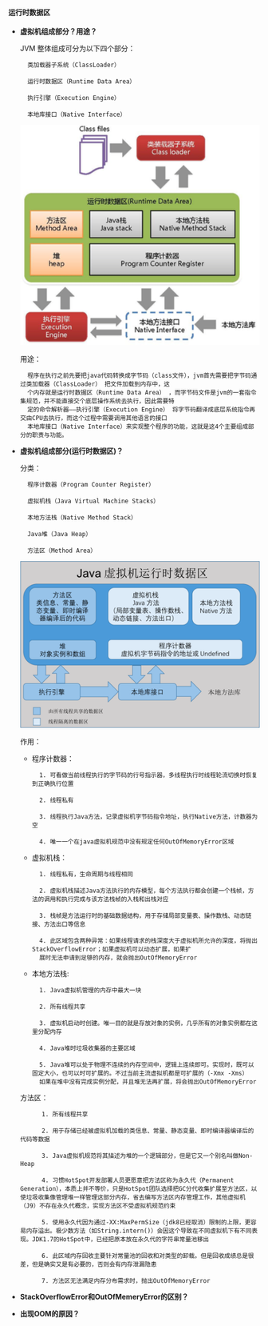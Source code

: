 #### 运行时数据区

- **虚拟机组成部分？用途？**
	
	JVM 整体组成可分为以下四个部分：
	
		类加载器子系统（ClassLoader）
		
		运行时数据区（Runtime Data Area）
		
		执行引擎（Execution Engine）
		
		本地库接口（Native Interface）
		
	![图片加载失败](/Knowledge/其他文件/jvm1.png)
	
	用途：
	
		程序在执行之前先要把java代码转换成字节码（class文件），jvm首先需要把字节码通过类加载器（ClassLoader） 把文件加载到内存中，这
		个内存就是运行时数据区（Runtime Data Area） ，而字节码文件是jvm的一套指令集规范，并不能直接交个底层操作系统去执行，因此需要特
		定的命令解析器——执行引擎（Execution Engine） 将字节码翻译成底层系统指令再交由CPU去执行，而这个过程中需要调用其他语言的接口 
		本地库接口（Native Interface）来实现整个程序的功能，这就是这4个主要组成部分的职责与功能。
        
        
- **虚拟机组成部分(运行时数据区)？**

	分类：
		
		程序计数器（Program Counter Register）
        
		虚拟机栈（Java Virtual Machine Stacks）
		
		本地方法栈（Native Method Stack）
		
		Java堆（Java Heap）
		
		方法区（Method Area）
		
	![图片加载失败](/Knowledge/其他文件/jvm_运行时数据区.png)
	
	作用：
		
	- 程序计数器：	
		
        	1. 可看做当前线程执行的字节码的行号指示器，多线程执行时线程轮流切换时恢复到正确执行位置
        	
        	2. 线程私有
        	
        	3. 线程执行Java方法，记录虚拟机字节码指令地址，执行Native方法，计数器为空
        	
        	4. 唯一一个在java虚拟机规范中没有规定任何OutOfMemoryError区域
        
    - 虚拟机栈：
    
    		1. 线程私有，生命周期与线程相同
    		
        	2. 虚拟机栈描述Java方法执行的内存模型，每个方法执行都会创建一个栈帧，方法的调用和执行完成与该方法栈帧的入栈和出栈对应
        	
        	3. 栈帧是方法运行时的基础数据结构，用于存储局部变量表、操作数栈、动态链接、方法出口等信息
        	
        	4. 此区域包含两种异常：如果线程请求的栈深度大于虚拟机所允许的深度，将抛出StackOverflowError；如果虚拟机可以动态扩展，如果扩
        	展时无法申请到足够的内存，就会抛出OutOfMemoryError
        
    - 本地方法栈:
    
    		1. Java虚拟机管理的内存中最大一块
        	
        	2. 所有线程共享
        	
        	3. 虚拟机启动时创建。唯一目的就是存放对象的实例，几乎所有的对象实例都在这里分配内存
        	
        	4. Java堆时垃圾收集器的主要区域
        	
        	5. Java堆可以处于物理不连续的内存空间中，逻辑上连续即可。实现时，既可以固定大小，也可以时可扩展的。不过当前主流虚拟机都是可扩展的（-Xmx -Xms）
        	如果在堆中没有完成实例分配，并且堆无法再扩展，将会抛出OutOfMemoryError
        
     方法区：
     
			1. 所有线程共享
			
			2. 用于存储已经被虚拟机加载的类信息、常量、静态变量、即时编译器编译后的代码等数据
			
			3. Java虚拟机规范将其描述为堆的一个逻辑部分，但是它又一个别名叫做Non-Heap
			
			4. 习惯HotSpot开发部署人员更愿意把方法区称为永久代（Permanent Generation），本质上并不等价，只是HotSpot团队选择把GC分代收集扩展至方法区，以使垃圾收集像管理堆一样管理这部分内存，省去编写方法区内存管理工作，其他虚拟机（J9）不存在永久代概念，实现方法区不受虚拟机规范约束
			
			5. 使用永久代因为通过-XX:MaxPermSize（jdk8已经取消）限制的上限，更容易内存溢出。极少数方法（如String.intern()）会因这个导致在不同虚拟机下有不同表现。JDK1.7的HotSpot中，已经把原本放在永久代的字符串常量池移出
			
			6. 此区域内存回收主要针对常量池的回收和对类型的卸载。但是回收成绩总是很差，但是确实又是有必要的，否则会有内存泄漏隐患
			
			7. 方法区无法满足内存分布需求时，抛出OutOfMemoryError
            
		
		
		
	

- **StackOverflowError和OutOfMemeryError的区别？**

- **出现OOM的原因？**